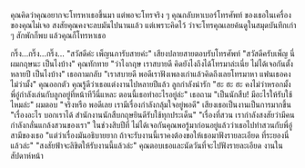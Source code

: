คุณคิดว่าคุณอยากจะโทรหาเธอขึ้นมา แต่พอจะโทรจริง ๆ คุณกลับหาเบอร์โทรศัพท์
ของเธอในเครื่องของคุณไม่เจอ สงสัยคุณคงจะลบมันไปนานแล้ว แต่เพราะคิดไว้
ว่าจะโทรคุณเลยค้นดูในสมุดบันทึกเก่า ๆ สักพักก็พบ แล้วคุณก็โทรหาเธอ

กริ๊ง...กริ๊ง...กริ๊ง...
"สวัสดีค่ะ เพ็ญนภารับสายค่ะ" เสียงปลายสายตอบรับโทรศัพท์
"สวัสดีครับเพ็ญ นี่ผมกฤษนะ เป็นไงบ้าง" คุณทักทาย
"ว่าไงกฤษ เราสบายดี คิดยังไงถึงได้โทรมาล่ะเนี่ย ไม่ได้เจอกันตั้งหลายปี เป็นไงบ้าง" เธอถามกลับ
"เราสบายดี พอดีเราฟังเพลงเก่าแล้วคิดถึงเลยโทรมาหา แฟนเธอคงไม่ว่ามั้ง" คุณออกตัว คุณรู้ดีว่าเธอแต่งงานไปหลายปีแล้ว ลูกกำลังน่ารัก
"ฮะ ฮะ ฮะ คงไม่ว่าหรอกมั้ง พี่อู๋กำลังเล่นกับลูกอยู่ที่หน้าทีวีนี่แหละ ตอนนี้เธอทำอะไรอยู่ล่ะ" เธอถาม
"เป็นนักสืบ! มีอะไรให้รับใช้ไหมล่ะ" ผมตอบ
"จริงหรือ พอดีเลย เรามีเรื่องกำลังกลุ้มใจอยู่พอดี" เสียงเธอเป็นงานเป็นการมากขึ้น
"เรื่องอะไร บอกเราได้ สำนักงานนักสืบกฤษยินดีรับใช้ทุกประเด็น"
"เรื่องที่สวน เรากำลังสงสัยว่ามีคนกำลังกลั่นแกล้งสวนของเรา" ในช่วงสิบปีที่
ไม่ได้เจอกันคุณพอรู้มาก่อนอยู่แล้วว่าเธอไปทำสวนกับพี่อู๋สามีของเธอ
"แต่ว่าเรื่องมันอธิบายยาก ถ้าจะรับงานนี้เราคงต้องขอให้เธอมาฟังรายละเอียด
ที่ระยองนี่แล้วล่ะ" 
"สงสัยฟ้าจะลิขิตให้รับงานนี้แล้วล่ะ" คุณตอบเธอและนัดวันที่จะไปฟังรายละเอียด
งานในสัปดาห์หน้า
